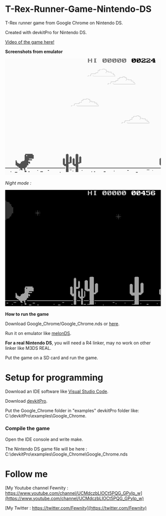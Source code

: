 # T-Rex-Runner-Game-Nintendo-DS
T-Rex runner game from Google Chrome on Nintendo DS.

Created with devkitPro for Nintendo DS.

[Video of the game here!](https://youtu.be/KXw6DIv5Y4c)

**Screenshots from emulator**

<img src="https://github.com/Fewnity/T-Rex-Runner-Game-Nintendo-DS/blob/master/Images/Capture1.PNG" width="600">

*Night mode :*

<img src="https://github.com/Fewnity/T-Rex-Runner-Game-Nintendo-DS/blob/master/Images/Capture2.PNG" width="600">

**How to run the game**

Download Google_Chrome/Google_Chrome.nds or [here](https://github.com/Fewnity/T-Rex-Runner-Game-Nintendo-DS/raw/master/Google_Chrome/Google_Chrome.nds).

Run it on emulator like [melonDS](http://melonds.kuribo64.net/downloads.php).

**For a real Nintendo DS**, you will need a R4 linker, may no work on other linker like M3DS REAL.

Put the game on a SD card and run the game.

# Setup for programming
Download an IDE software like [Visual Studio Code](https://code.visualstudio.com/).

Download [devkitPro](https://github.com/devkitPro/installer/releases).

Put the Google_Chrome folder in "examples" devkitPro folder like: C:\devkitPro\examples\Google_Chrome.

### Compile the game
Open the IDE console and write make.

The Nintendo DS game file will be here : C:\devkitPro\examples\Google_Chrome\Google_Chrome.nds

# Follow me
[My Youtube channel Fewnity : https://www.youtube.com/channel/UCMdczbLIOCt5PQG_GPyIp_w](https://www.youtube.com/channel/UCMdczbLIOCt5PQG_GPyIp_w)

[My Twitter : https://twitter.com/Fewnity](https://twitter.com/Fewnity)
